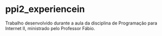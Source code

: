 # ppi2_experiencein
Trabalho desenvolvido durante a aula da disciplina de Programação para Internet II, ministrado pelo Professor Fábio.
